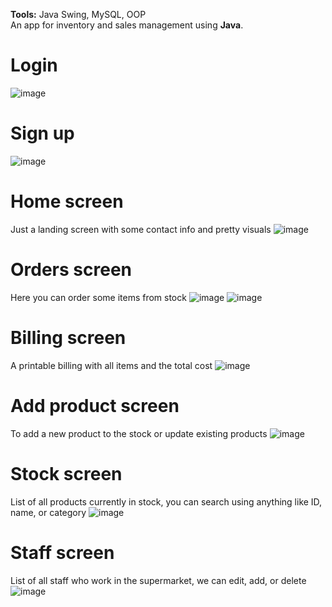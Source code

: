 **Tools:** Java Swing, MySQL, OOP <br>
An app for inventory and sales management using **Java**.
# Login
![image](https://github.com/user-attachments/assets/0201b872-c588-4ab6-91f4-ceafa8a1fada)
# Sign up
![image](https://github.com/user-attachments/assets/40db080c-7c86-4280-85c1-6ffdb3f71508)
# Home screen
Just a landing screen with some contact info and pretty visuals
![image](https://github.com/user-attachments/assets/2f4ea61a-8c75-4dca-91f9-4f40e5c19c8d)
# Orders screen
Here you can order some items from stock
![image](https://github.com/user-attachments/assets/1912a181-4914-48ed-a23b-74206f1b8d0a)
![image](https://github.com/user-attachments/assets/2eb632f1-7faf-4fb9-88b2-ffe6ad944af5)
# Billing screen
A printable billing with all items and the total cost
![image](https://github.com/user-attachments/assets/41ec2312-ae4b-47b5-9094-23a7e69773e5)
# Add product screen
To add a new product to the stock or  update existing products
![image](https://github.com/user-attachments/assets/39576a0b-ea48-4137-b145-a40efdb05f70)
# Stock screen
List of all products currently in stock, you can search using anything like ID, name, or category
![image](https://github.com/user-attachments/assets/f99aaf0f-da24-4cab-b70a-3bb9d9bb3a24)
# Staff screen
List of all staff who work in the supermarket, we can edit, add, or delete
![image](https://github.com/user-attachments/assets/eb4b7748-7a6a-415a-936a-47ed76e8eb64)
